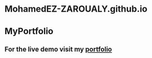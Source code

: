 # MohamedEZ-ZAROUALY.github.io

# MyPortfolio

## For the live demo visit my  <a href="https://ezzaroualymohamed.netlify.app/" target="_blank">portfolio</a>
